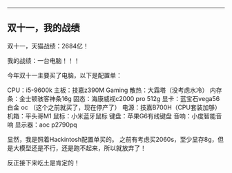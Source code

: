 ﻿---
双十一，我的战绩
---



双十一，天猫战绩：2684亿！

我的战绩：一台电脑！！！

今年双十一主要买了电脑，以下是配置单：

CPU：i5-9600k
主板：技嘉z390M Gaming
散热：大霜塔（没考虑水冷）
内存条：金士顿骇客神条16g
固态：海康威视c2000 pro 512g
显卡：蓝宝石vega56 白金 oc （这个之前就买了，现在停产了）
电源：技嘉B700H（CPU套装加够）
机箱：平头哥M1
鼠标：小米蓝牙鼠标
键盘：苹果G6有线键盘
音响：小度智能音响
显示器：aoc p2790pq


显然，我是照着Hackintosh配置单买的。
之前有考虑买2060s，至少显存8g，但是大模型还是不行，还是跑不起来，所以就放弃了！

反正接下来吃土是肯定的！


